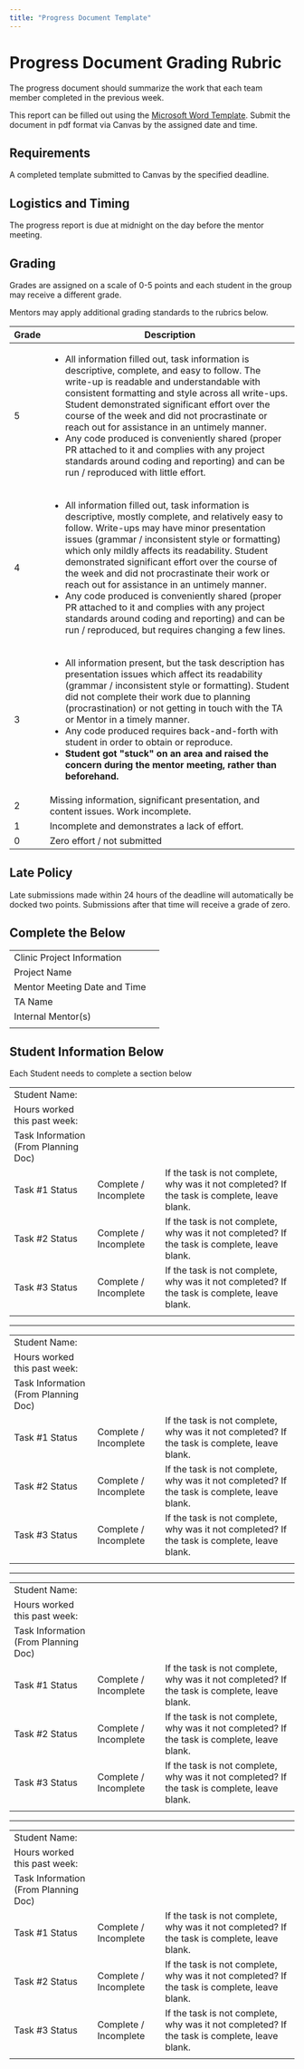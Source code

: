 ```yaml
---
title: "Progress Document Template"
---
```


# Progress Document Grading Rubric

The progress document should summarize the work that each team member completed in the previous week. 

This report can be filled out using the [Microsoft Word Template](./progress-doc.docx). Submit the document in pdf format via Canvas by the assigned date and time.

## Requirements 
A completed template submitted to Canvas by the specified deadline.

## Logistics and Timing 
The progress report is due at midnight on the day before the mentor meeting. 

## Grading 
Grades are assigned on a scale of 0-5 points and each student in the group may receive a different grade. 

Mentors may apply additional grading standards to the rubrics below.

| Grade | Description | 
| ----------- | ----------- |
| 5 | <ul><li>All information filled out, task information is descriptive, complete, and easy to follow. The write-up is readable and understandable with consistent formatting and style across all write-ups. Student demonstrated significant effort over the course of the week and did not procrastinate or reach out for assistance in an untimely manner.</li><li>Any code produced is conveniently shared (proper PR attached to it and complies with any project standards around coding and reporting) and can be run / reproduced with little effort. </li></ul>| 
| 4 | <ul><li>All information filled out, task information is descriptive, mostly complete, and relatively easy to follow.  Write-ups may have minor presentation issues (grammar / inconsistent style or formatting) which only mildly affects its readability. Student demonstrated significant effort over the course of the week and did not procrastinate their work or reach out for assistance in an untimely manner.</li><li>Any code produced is conveniently shared (proper PR attached to it and complies with any project standards around coding and reporting) and can be run / reproduced, but requires changing a few lines. </li></ul> | 
| 3 | <ul><li>All information present, but the task description has presentation issues which affect its readability (grammar / inconsistent style or formatting). Student did not complete their work due to planning (procrastination) or not getting in touch with the TA or Mentor in a timely manner.</li> <li>Any code produced requires back-and-forth with student in order to obtain or reproduce.</li><li><strong>Student got "stuck" on an area and raised the concern during the mentor meeting, rather than beforehand.</strong></li></ul> | 
| 2 | Missing information, significant presentation, and content issues. Work incomplete. |
| 1 | Incomplete and demonstrates a lack of effort. | 
|0 | Zero effort / not submitted|


## Late Policy
Late submissions made within 24 hours of the deadline will automatically be docked two points. Submissions after that time will receive a grade of zero.

## Complete the Below

|  |  | 
| --- | --- |  
| Clinic Project Information |  |
| Project Name | |
| Mentor Meeting Date and Time | |
| TA Name | |
| Internal Mentor(s) | |
| | | 

## Student Information Below
Each Student needs to complete a section below
 
| | | | 
| --- | --- |  --- | 
| Student Name: | | |
| Hours worked this past week: | | |
| Task Information (From Planning Doc) | | |
| Task #1 Status | Complete / Incomplete | If the task is not complete, why was it not completed? If the task is complete, leave blank.|
| Task #2 Status | Complete / Incomplete | If the task is not complete, why was it not completed? If the task is complete, leave blank.
| Task #3 Status | Complete / Incomplete | If the task is not complete, why was it not completed? If the task is complete, leave blank.
| | | |
 
---
 
| | | | 
| --- | --- |  --- | 
| Student Name: | | |
| Hours worked this past week: | | |
| Task Information (From Planning Doc) | | |
| Task #1 Status | Complete / Incomplete | If the task is not complete, why was it not completed? If the task is complete, leave blank.|
| Task #2 Status | Complete / Incomplete | If the task is not complete, why was it not completed? If the task is complete, leave blank.
| Task #3 Status | Complete / Incomplete | If the task is not complete, why was it not completed? If the task is complete, leave blank.
| | | |

---
 
| | | | 
| --- | --- |  --- | 
| Student Name: | | |
| Hours worked this past week: | | |
| Task Information (From Planning Doc) | | |
| Task #1 Status | Complete / Incomplete | If the task is not complete, why was it not completed? If the task is complete, leave blank.|
| Task #2 Status | Complete / Incomplete | If the task is not complete, why was it not completed? If the task is complete, leave blank.
| Task #3 Status | Complete / Incomplete | If the task is not complete, why was it not completed? If the task is complete, leave blank.
| | | |

--- 

| | | | 
| --- | --- |  --- | 
| Student Name: | | |
| Hours worked this past week: | | |
| Task Information (From Planning Doc) | | |
| Task #1 Status | Complete / Incomplete | If the task is not complete, why was it not completed? If the task is complete, leave blank.|
| Task #2 Status | Complete / Incomplete | If the task is not complete, why was it not completed? If the task is complete, leave blank.
| Task #3 Status | Complete / Incomplete | If the task is not complete, why was it not completed? If the task is complete, leave blank.
| | | |